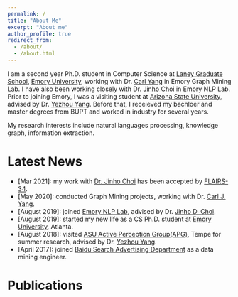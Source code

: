 ```yaml
---
permalink: /
title: "About Me"
excerpt: "About me"
author_profile: true
redirect_from: 
  - /about/
  - /about.html
---
```


I am a second year Ph.D. student in Computer Science at [Laney Graduate School](http://www.graduateschool.emory.edu/), [Emory University](http://www.emory.edu/home/index.html), working with Dr. [Carl Yang](http://jiyang3.web.engr.illinois.edu/) in Emory Graph Mining Lab. I have also been working closely with Dr. [Jinho Choi](http://www.mathcs.emory.edu/~choi/home.html) in Emory NLP Lab.  
Prior to joining Emory, I was a visiting student at [Arizona State University](https://www.asu.edu/), advised by Dr. [Yezhou Yang](https://isearch.asu.edu/profile/3020558). Before that, I receieved my bachloer and master degrees from BUPT and worked in industry for several years.

My research interests include natural languages processing, knowledge graph, information extraction.


Latest News
======

- \[Mar 2021\]: my work with [Dr. Jinho Choi](http://www.mathcs.emory.edu/~choi/home.html) has been accepted by [FLAIRS-34](https://www.flairs-34.info/).
- \[May 2020\]: conducted Graph Mining projects, working with Dr. [Carl J. Yang](http://jiyang3.web.engr.illinois.edu/).
- \[August 2019\]: joined [Emory NLP Lab](http://nlp.cs.emory.edu/home.html), advised by Dr. [Jinho D. Choi](http://www.mathcs.emory.edu/~choi/home.html).
- \[August 2019\]: started my new life as a CS Ph.D. student at [Emory University](http://cs.emory.edu/home/), Atlanta.
- \[August 2018\]: visited [ASU Active Perception Group(APG)](https://yezhouyang.engineering.asu.edu/), Tempe for summer research, advised by Dr. [Yezhou Yang](https://isearch.asu.edu/profile/3020558).
- \[April 2017\]: joined [Baidu Search Advertising Department](http://e.baidu.com/product/ads-search) as a data mining engineer.


Publications
======
<!-- Mantained by BibBase -->
<script src="https://bibbase.org/show?bib=https%3A%2F%2Fraw.githubusercontent.com%2Flujiaying%2Flujiaying.github.io%2Fmaster%2Ffiles%2Fmypubs.bib&commas=true&jsonp=1"></script>
